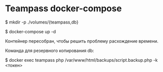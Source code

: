 # Teampass docker-compose

$ mkdir -p ./volumes/{teampass,db}

$ docker-compose up -d

Контейнер пересобран, чтобы решить проблему расхождение времени.

Команда для резервного копирования db:

$ docker exec teampass php /var/www/html/backups/script.backup.php  -k <токен>

